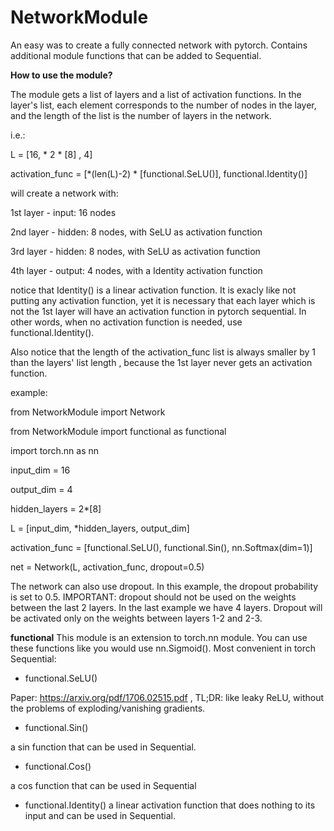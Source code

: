 # NetworkModule
An easy was to create a fully connected network with pytorch. Contains additional module functions that can be added to Sequential.

**How to use the module?**

The module gets a list of layers and a list of activation functions.
In the layer's list, each element corresponds to the number of nodes in the layer, and the length of the list is the number of layers in the network.

i.e.:

L = [16, * 2 * [8] , 4]

activation_func = [*(len(L)-2) * [functional.SeLU()], functional.Identity()]

will create a network with:

1st layer - input: 16 nodes

2nd layer - hidden: 8 nodes, with SeLU as activation function 

3rd layer - hidden: 8 nodes, with SeLU as activation function 

4th layer - output: 4 nodes, with a Identity activation function

notice that Identity() is a linear activation function. It is exacly like not putting any activation function, yet it is necessary that each layer which is not the 1st layer will have an activation function in pytorch sequential. In other words, when no activation function is needed, use functional.Identity().

Also notice that the length of the activation_func list is always smaller by 1 than the layers' list length , because the 1st layer never gets an activation function.



example:


from NetworkModule import Network

from NetworkModule import functional as functional

import torch.nn as nn


input_dim = 16

output_dim = 4

hidden_layers = 2*[8]

L = [input_dim, *hidden_layers, output_dim]

activation_func = [functional.SeLU(), functional.Sin(), nn.Softmax(dim=1)]

net = Network(L, activation_func, dropout=0.5)


The network can also use dropout. In this example, the dropout probability is set to 0.5.
IMPORTANT: dropout should not be used on the weights between the last 2 layers. In the last example we have 4 layers. Dropout will be activated only on the weights between layers 1-2 and 2-3.

**functional**
This module is an extension to torch.nn module. 
You can use these functions like you would use nn.Sigmoid(). Most convenient in torch Sequential:

- functional.SeLU()

Paper: https://arxiv.org/pdf/1706.02515.pdf , TL;DR: like leaky ReLU, without the problems of exploding/vanishing gradients.

- functional.Sin()

a sin function that can be used in Sequential.

- functional.Cos()

a cos function that can be used in Sequential

- functional.Identity()
a linear activation function that does nothing to its input and can be used in Sequential.
